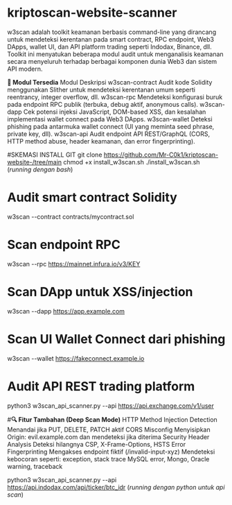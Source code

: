 # kriptoscan-website-scanner
w3scan adalah toolkit keamanan berbasis command-line yang dirancang untuk mendeteksi kerentanan pada smart contract, RPC endpoint, Web3 DApps, wallet UI, dan API platform trading seperti Indodax, Binance, dll.
Toolkit ini menyatukan beberapa modul audit untuk menganalisis keamanan secara menyeluruh terhadap berbagai komponen dunia Web3 dan sistem API modern.

**🧩 Modul Tersedia**
Modul	Deskripsi
w3scan-contract	Audit kode Solidity menggunakan Slither untuk mendeteksi kerentanan umum seperti reentrancy, integer overflow, dll.
w3scan-rpc	Mendeteksi konfigurasi buruk pada endpoint RPC publik (terbuka, debug aktif, anonymous calls).
w3scan-dapp	Cek potensi injeksi JavaScript, DOM-based XSS, dan kesalahan implementasi wallet connect pada Web3 DApps.
w3scan-wallet	Deteksi phishing pada antarmuka wallet connect (UI yang meminta seed phrase, private key, dll).
w3scan-api	Audit endpoint API REST/GraphQL (CORS, HTTP method abuse, header keamanan, dan error fingerprinting).

#SKEMASI INSTALL GIT 
git clone https://github.com/Mr-C0k1/kriptoscan-website-/tree/main
chmod +x install_w3scan.sh 
./install_w3scan.sh  (*running dengan bash*)
# Audit smart contract Solidity
w3scan --contract contracts/mycontract.sol

# Scan endpoint RPC
w3scan --rpc https://mainnet.infura.io/v3/KEY
# Scan DApp untuk XSS/injection
w3scan --dapp https://app.example.com
# Scan UI Wallet Connect dari phishing
w3scan --wallet https://fakeconnect.example.io
# Audit API REST trading platform
python3 w3scan_api_scanner.py --api https://api.exchange.com/v1/user



#**🔍 Fitur Tambahan (Deep Scan Mode)**
HTTP Method Injection Detection
Menandai jika PUT, DELETE, PATCH aktif
CORS Misconfig
Menyisipkan Origin: evil.example.com dan mendeteksi jika diterima
Security Header Analysis
Deteksi hilangnya CSP, X-Frame-Options, HSTS
Error Fingerprinting
Mengakses endpoint fiktif (/invalid-input-xyz)
Mendeteksi kebocoran seperti:
exception, stack trace
MySQL error, Mongo, Oracle
warning, traceback

python3 w3scan_api_scanner.py --api https://api.indodax.com/api/ticker/btc_idr (*running dengan python untuk api scan*)

